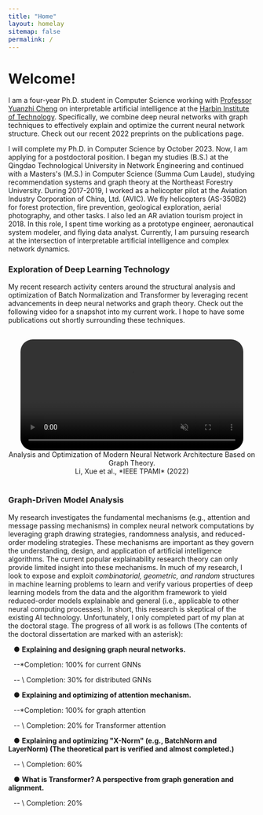 ```yaml
---
title: "Home"
layout: homelay
sitemap: false
permalink: /
---
```


<style>
code {padding: 6px 8px; font-size: 90%;}
</style>

# Welcome!

I am a four-year Ph.D. student in Computer Science working with [Professor Yuanzhi Cheng](https://www.researchgate.net/scientific-contributions/Yuanzhi-Cheng-57525128) on interpretable artificial intelligence at the [Harbin Institute of Technology](http://en.hitsz.edu.cn/). Specifically, we combine deep neural networks with graph techniques to effectively explain and optimize the current neural network structure. Check out our recent 2022 preprints on the publications page.

I will complete my Ph.D. in Computer Science by October 2023. Now, I am applying for a postdoctoral position. I began my studies (B.S.) at the Qingdao Technological University in Network Engineering and continued with a Masters's (M.S.) in Computer Science (Summa Cum Laude), studying recommendation systems and graph theory at the Northeast Forestry University. During 2017-2019, I worked as a helicopter pilot at the Aviation Industry Corporation of China, Ltd. (AVIC). We fly helicopters (AS-350B2) for forest protection, fire prevention, geological exploration, aerial photography, and other tasks. I also led an AR aviation tourism project in 2018. In this role, I spent time working as a prototype engineer, aeronautical system modeler, and flying data analyst. Currently, I am pursuing research at the intersection of interpretable artificial intelligence and complex network dynamics.

### Exploration of Deep Learning Technology

My recent research activity centers around the structural analysis and optimization of Batch Normalization and Transformer by leveraging recent advancements in deep neural networks and graph theory. Check out the following video for a snapshot into my current work. I hope to have some publications out shortly surrounding these techniques.

<br/>

<div class="row" style="text-align:center">
<video controls autoplay muted loop width="90%" style="display:inline-block; border-radius: 25px; border:0px solid #FFF;">
  <source src="{{ site.url }}{{ site.baseurl }}/images/videos/My_Scene.mp4" type="video/mp4">
  Your browser does not support the video tag.
</video>
  Analysis and Optimization of Modern Neural Network Architecture Based on Graph Theory.
<br/>
Li, Xue et al., *IEEE TPAMI* (2022)
</div>

<br/>

### Graph-Driven Model Analysis

My research investigates the fundamental mechanisms (e.g., attention and message passing mechanisms) in complex neural network computations by leveraging graph drawing strategies, randomness analysis, and reduced-order modeling strategies. These mechanisms are important as they govern the understanding, design, and application of artificial intelligence algorithms. The current popular explainability research theory can only provide limited insight into these mechanisms. In much of my research, I look to expose and exploit *combinatorial, geometric, and random* structures in machine learning problems to learn and verify various properties of deep learning models from the data and the algorithm framework to yield reduced-order models explainable and general (i.e., applicable to other neural computing processes). In short, this research is skeptical of the existing AI technology. Unfortunately, I only completed part of my plan at the doctoral stage. The progress of all work is as follows (The contents of the doctoral dissertation are marked with an asterisk):

&#8194;	● **Explaining and designing graph neural networks.**

​		&#8194;--*Completion:  100% for current GNNs

​		&#8194;-- \ Completion:  30% for distributed GNNs

​	&#8194;● **Explaining and optimizing of attention mechanism.**

​        &#8194;--*Completion:  100% for graph attention

​		&#8194;-- \ Completion:  20% for Transformer attention

​	&#8194;● **Explaining and optimizing "X-Norm" (e.g., BatchNorm and LayerNorm)                                                          		(The theoretical part is verified and almost completed.)**

​		&#8194;-- \ Completion:  60%

​	&#8194;● **What is Transformer? A perspective from graph generation and alignment.**

​		&#8194;-- \ Completion:  20%

<br/>
